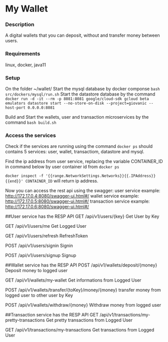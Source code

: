 # My Wallet
### Description
A digital wallets that you can deposit, without and transfer money between users.


### Requirements
linux, docker, java11 
 
### Setup
On the folder ~/wallet/
Start the mysql database by docker componse 
``
bash src/dockers/mysql/run.sh
``
Start the datastore database by the command
``
docker run -d -it --rm -p 8081:8081 google/cloud-sdk gcloud beta emulators datastore start --no-store-on-disk --project=giovanic --host-port 0.0.0.0:8081
``

Build and Start the wallets, user and transaction microservices by the command
``
bash build.sh
``

### Access the services
Check if the services are running using the command 
``docker ps``
should contains 5 services: user, wallet, transactiom, datastore and mysql.

Find the ip address from user service, replacing the variable CONTAINER_ID in command below by user container id from 
``docker ps
``

``
docker inspect -f '{{range.NetworkSettings.Networks}}{{.IPAddress}}{{end}}' CONTAINER_ID
``
will return ip address.

Now you can access the rest api using the swagger: 
user service example:
http://172.17.0.4:8080/swagger-ui.html#/
wallet service example:
http://172.17.0.5:8080/swagger-ui.html#/
transaction service example:
http://172.17.0.6:8080/swagger-ui.html#/


##User service has the RESP API
GET
/api/v1/users/{key}
Get User by Key

GET
/api/v1/users/me
Get Logged User

GET
/api/v1/users/refresh
RefreshToken

POST
/api/v1/users/signin
Signin

POST
/api/v1/users/signup
Signup

##Wallet service has the RESP API
POST
/api/v1/wallets/deposit/{money}
Deposit money to logged user

GET
/api/v1/wallets/my-wallet
Get informations from Logged User

POST
/api/v1/wallets/transfer/{toKey}/money/{money}
transfer money from logged user to other user by Key

POST
/api/v1/wallets/withdraw/{money}
Withdraw money from logged user

##Transaction service has the RESP API
GET
/api/v1/transactions/my-pretty-transactions
Get pretty transactions from Logged User

GET
/api/v1/transactions/my-transactions
Get transactions from Logged User

